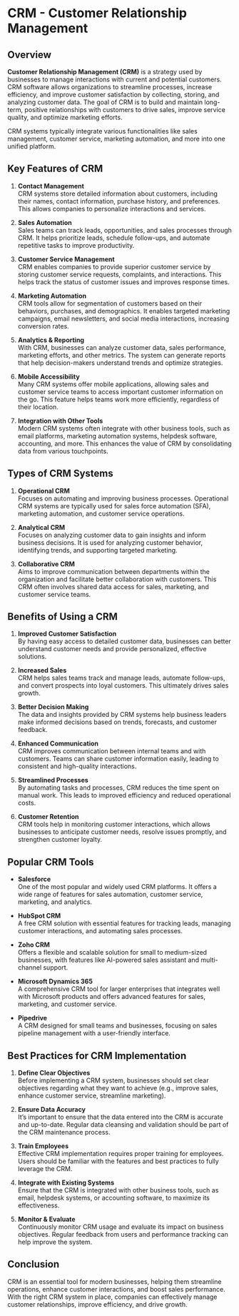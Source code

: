 # CRM - Customer Relationship Management

## Overview

**Customer Relationship Management (CRM)** is a strategy used by businesses to manage interactions with current and potential customers. CRM software allows organizations to streamline processes, increase efficiency, and improve customer satisfaction by collecting, storing, and analyzing customer data. The goal of CRM is to build and maintain long-term, positive relationships with customers to drive sales, improve service quality, and optimize marketing efforts.

CRM systems typically integrate various functionalities like sales management, customer service, marketing automation, and more into one unified platform.

## Key Features of CRM

1. **Contact Management**  
   CRM systems store detailed information about customers, including their names, contact information, purchase history, and preferences. This allows companies to personalize interactions and services.

2. **Sales Automation**  
   Sales teams can track leads, opportunities, and sales processes through CRM. It helps prioritize leads, schedule follow-ups, and automate repetitive tasks to improve productivity.

3. **Customer Service Management**  
   CRM enables companies to provide superior customer service by storing customer service requests, complaints, and interactions. This helps track the status of customer issues and improves response times.

4. **Marketing Automation**  
   CRM tools allow for segmentation of customers based on their behaviors, purchases, and demographics. It enables targeted marketing campaigns, email newsletters, and social media interactions, increasing conversion rates.

5. **Analytics & Reporting**  
   With CRM, businesses can analyze customer data, sales performance, marketing efforts, and other metrics. The system can generate reports that help decision-makers understand trends and optimize strategies.

6. **Mobile Accessibility**  
   Many CRM systems offer mobile applications, allowing sales and customer service teams to access important customer information on the go. This feature helps teams work more efficiently, regardless of their location.

7. **Integration with Other Tools**  
   Modern CRM systems often integrate with other business tools, such as email platforms, marketing automation systems, helpdesk software, accounting, and more. This enhances the value of CRM by consolidating data from various touchpoints.

## Types of CRM Systems

1. **Operational CRM**  
   Focuses on automating and improving business processes. Operational CRM systems are typically used for sales force automation (SFA), marketing automation, and customer service operations.

2. **Analytical CRM**  
   Focuses on analyzing customer data to gain insights and inform business decisions. It is used for analyzing customer behavior, identifying trends, and supporting targeted marketing.

3. **Collaborative CRM**  
   Aims to improve communication between departments within the organization and facilitate better collaboration with customers. This CRM often involves shared data access for sales, marketing, and customer service teams.

## Benefits of Using a CRM

1. **Improved Customer Satisfaction**  
   By having easy access to detailed customer data, businesses can better understand customer needs and provide personalized, effective solutions.

2. **Increased Sales**  
   CRM helps sales teams track and manage leads, automate follow-ups, and convert prospects into loyal customers. This ultimately drives sales growth.

3. **Better Decision Making**  
   The data and insights provided by CRM systems help business leaders make informed decisions based on trends, forecasts, and customer feedback.

4. **Enhanced Communication**  
   CRM improves communication between internal teams and with customers. Teams can share customer information easily, leading to consistent and high-quality interactions.

5. **Streamlined Processes**  
   By automating tasks and processes, CRM reduces the time spent on manual work. This leads to improved efficiency and reduced operational costs.

6. **Customer Retention**  
   CRM tools help in monitoring customer interactions, which allows businesses to anticipate customer needs, resolve issues promptly, and strengthen customer loyalty.

## Popular CRM Tools

- **Salesforce**  
  One of the most popular and widely used CRM platforms. It offers a wide range of features for sales automation, customer service, marketing, and analytics.

- **HubSpot CRM**  
  A free CRM solution with essential features for tracking leads, managing customer interactions, and automating sales processes.

- **Zoho CRM**  
  Offers a flexible and scalable solution for small to medium-sized businesses, with features like AI-powered sales assistant and multi-channel support.

- **Microsoft Dynamics 365**  
  A comprehensive CRM tool for larger enterprises that integrates well with Microsoft products and offers advanced features for sales, marketing, and customer service.

- **Pipedrive**  
  A CRM designed for small teams and businesses, focusing on sales pipeline management with a user-friendly interface.

## Best Practices for CRM Implementation

1. **Define Clear Objectives**  
   Before implementing a CRM system, businesses should set clear objectives regarding what they want to achieve (e.g., improve sales, enhance customer service, streamline marketing).

2. **Ensure Data Accuracy**  
   It’s important to ensure that the data entered into the CRM is accurate and up-to-date. Regular data cleansing and validation should be part of the CRM maintenance process.

3. **Train Employees**  
   Effective CRM implementation requires proper training for employees. Users should be familiar with the features and best practices to fully leverage the CRM.

4. **Integrate with Existing Systems**  
   Ensure that the CRM is integrated with other business tools, such as email, helpdesk systems, or accounting software, to maximize its effectiveness.

5. **Monitor & Evaluate**  
   Continuously monitor CRM usage and evaluate its impact on business objectives. Regular feedback from users and performance tracking can help improve the system.

## Conclusion

CRM is an essential tool for modern businesses, helping them streamline operations, enhance customer interactions, and boost sales performance. With the right CRM system in place, companies can effectively manage customer relationships, improve efficiency, and drive growth. 